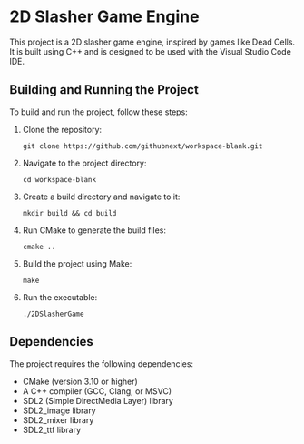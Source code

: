 # 2D Slasher Game Engine

This project is a 2D slasher game engine, inspired by games like Dead Cells. It is built using C++ and is designed to be used with the Visual Studio Code IDE.

## Building and Running the Project

To build and run the project, follow these steps:

1. Clone the repository:
   ```
   git clone https://github.com/githubnext/workspace-blank.git
   ```
2. Navigate to the project directory:
   ```
   cd workspace-blank
   ```
3. Create a build directory and navigate to it:
   ```
   mkdir build && cd build
   ```
4. Run CMake to generate the build files:
   ```
   cmake ..
   ```
5. Build the project using Make:
   ```
   make
   ```
6. Run the executable:
   ```
   ./2DSlasherGame
   ```

## Dependencies

The project requires the following dependencies:

- CMake (version 3.10 or higher)
- A C++ compiler (GCC, Clang, or MSVC)
- SDL2 (Simple DirectMedia Layer) library
- SDL2_image library
- SDL2_mixer library
- SDL2_ttf library
